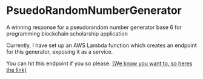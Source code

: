 # PsuedoRandomNumberGenerator
A winning response for a pseudorandom number generator base 6 for programming blockchain scholarship application

Currently, I have set up an AWS Lambda function which creates an endpoint for this generator, exposing it as a service.

You can hit this endpoint if you so please. [(We know you want to, so heres the link)](https://6rvrv58xeh.execute-api.us-east-1.amazonaws.com/default/Base6NumberGenerator)  
